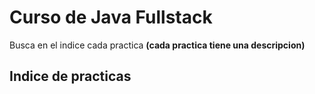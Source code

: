 # Curso de Java Fullstack

Busca en el indice cada practica **(cada practica tiene una descripcion)**

## Indice de practicas

